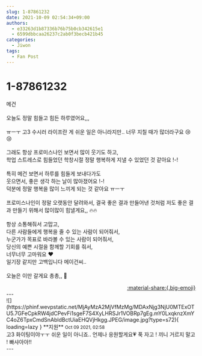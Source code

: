 ```yaml
---
slug: 1-87861232
date: 2021-10-09 02:54:34+09:00
authors:
  - e33263d1b87336b76b75b0cb342615e1
  - 6599dbbcaa26237c2ab0f3becb421b45
categories:
  - Jiwon
tags:
  - Fan Post
---
```


# 1-87861232

<div class="post-container" markdown="1">
<div class="content-container md-sidebar__scrollwrap" markdown="1">

메건<br><br>오늘도 정말 힘들고 힘든 하루였어요,,,<br><br> ㅠㅡㅜ 고3 수시러 라이프란 게 쉬운 일은 아니라지만.. 너무 지칠 때가 많더라구요 😢😢<br><br>그래도 항상 프로미스나인 보면서 많이 웃기도 하고, <br>학업 스트레스로 힘들었던 학창시절 정말 행복하게 지낼 수 있었던 것 같아요 !-!<br><br>특히 메건 보면서 하루를 힘들게 보내다가도<br>웃으면서, 좋은 생각 하는 날이 많아졌어요 !-!<br>덕분에 정말 행복을 많이 느끼게 되는 것 같아요 ㅠㅡㅜ  <br><br>프로미스나인이 정말 오랫동안 달려와서, 결국 좋은 결과 만들어낸 것처럼 저도 좋은 결과 만들기 위해서 많이많이 힘낼게요,, 🔥🔥<br><br>항상 소통해줘서 고맙고, <br>다른 사람들에게 행복을 줄 수 있는 사람이 되어줘서,<br>누군가가 목표로 바라볼 수 있는 사람이 되어줘서,<br>당신의 예쁜 시절을 함께할 기회를 줘서,<br>너무너무 고마워요 ❤<br>일기장 같지만 고백입니다 메이건씨.. <br><br>오늘은 이만 갈게요 총총,, 💛

</div>
</div>

<div style="text-align: right;" markdown="1">
<a href="https://weverse.io/fromis9/fanpost/1-87861232" style="text-align: right;">:material-share:{.big-emoji}</a>
</div>
---

<div class="comments-container md-sidebar__scrollwrap" markdown="1">
<div class="comment" markdown="1">
<div class='id-container' markdown="1">
![](https://phinf.wevpstatic.net/MjAyMzA2MjVfMzMg/MDAxNjg3NjU0MTExOTU5.7GFeCpkRW4jdCPevFi1sgeF7S4XyLHRSJr1VOBRp7gEg.mY0LxqknzXmYC4oZ6TpxCmdSnAbldBctUiaEHQVjHkgg.JPEG/image.jpg?type=s72){ loading=lazy }
**<span class="artist">지원</span>** <small>Oct 09 2021, 02:58</small><br>
</div>
<div class='comment-body' markdown="1">
고3 화이팅이야ㅜㅜ 쉬운 일이 아니죠.. 언제나 응원할게요💗 푹 자고 ! 끼니 거르지 말고 ! 빠샤아아!! 
</div>
</div>
</div>
---
